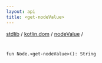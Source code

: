```yaml
---
layout: api
title: <get-nodeValue>
---
```

[stdlib](../../index.md) / [kotlin.dom](../index.md) / [nodeValue](index.md) / [<get-nodeValue>](_get-nodeValue_.md)

# <get-nodeValue>

```
fun Node.<get-nodeValue>(): String
```
